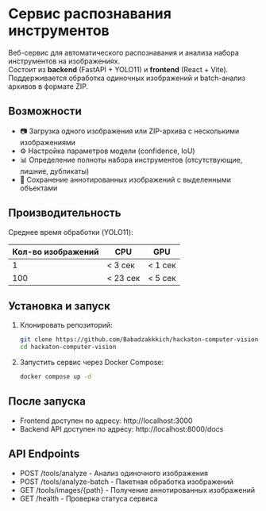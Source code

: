 # Сервис распознавания инструментов

Веб-сервис для автоматического распознавания и анализа набора инструментов на изображениях.  
Состоит из **backend** (FastAPI + YOLO11) и **frontend** (React + Vite).  
Поддерживается обработка одиночных изображений и batch-анализ архивов в формате ZIP.

## Возможности

- 📷 Загрузка одного изображения или ZIP-архива с несколькими изображениями  
- ⚙️ Настройка параметров модели (confidence, IoU)  
- 📊 Определение полноты набора инструментов (отсутствующие, лишние, дубликаты)  
- 💾 Сохранение аннотированных изображений с выделенными объектами  

## Производительность

Среднее время обработки (YOLO11):

| Кол-во изображений | CPU          | GPU          |
|--------------------|-------------|--------------|
| 1                  | < 3 сек     | < 1 сек      |
| 100                | < 23 сек    | < 5 сек      |

## Установка и запуск

1. Клонировать репозиторий:
   ```bash
   git clone https://github.com/Babadzakkkich/hackaton-computer-vision
   cd hackaton-computer-vision

2. Запустить сервис через Docker Compose:
    ```bash
    docker compose up -d

## После запуска
- Frontend доступен по адресу: http://localhost:3000
- Backend API доступен по адресу: http://localhost:8000/docs

## API Endpoints
- POST /tools/analyze - Анализ одиночного изображения
- POST /tools/analyze-batch - Пакетная обработка изображений
- GET /tools/images/{path} - Получение аннотированных изображений
- GET /health - Проверка статуса сервиса